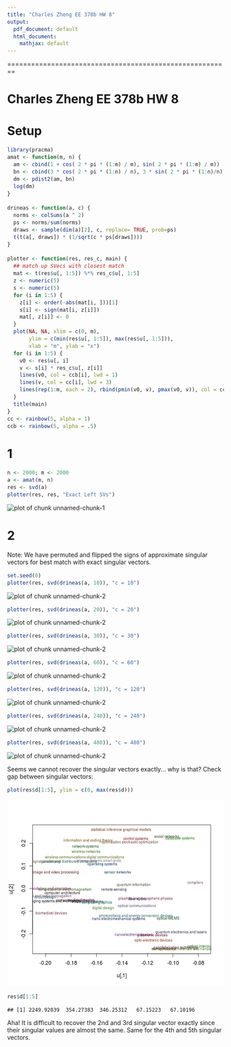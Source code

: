 ```yaml
---
title: "Charles Zheng EE 378b HW 8"
output:
  pdf_document: default
  html_document:
    mathjax: default
---
```


========================================================

# Charles Zheng EE 378b HW 8

# Setup


```r
library(pracma)
amat <- function(m, n) {
  am <- cbind(1 + cos( 2 * pi * (1:m) / m), sin( 2 * pi * (1:m) / m))
  bn <- cbind(3 * cos( 2 * pi * (1:n) / n), 3 * sin( 2 * pi * (1:n)/n))
  dm <- pdist2(am, bn)
  log(dm)
}

drineas <- function(a, c) {
  norms <- colSums(a ^ 2)
  ps <- norms/sum(norms)
  draws <- sample(dim(a)[2], c, replace= TRUE, prob=ps)
  t(t(a[, draws]) * (1/sqrt(c * ps[draws])))
}

plotter <- function(res, res_c, main) {
  ## match up SVecs with closest match
  mat <- t(res$u[, 1:5]) %*% res_c$u[, 1:5]
  z <- numeric(5)
  s <- numeric(5)
  for (i in 1:5) {
    z[i] <- order(-abs(mat[i, ]))[1]
    s[i] <- sign(mat[i, z[i]])
    mat[, z[i]] <- 0
  }
  plot(NA, NA, xlim = c(0, m),
       ylim = c(min(res$u[, 1:5]), max(res$u[, 1:5])),
       xlab = "m", ylab = "x")
  for (i in 1:5) {
    v0 <- res$u[, i]
    v <- s[i] * res_c$u[, z[i]]
    lines(v0, col = ccb[i], lwd = 1)    
    lines(v, col = cc[i], lwd = 3)  
    lines(rep(1:m, each = 2), rbind(pmin(v0, v), pmax(v0, v)), col = ccb[i], lwd = 1)
  }
  title(main)
}
cc <- rainbow(5, alpha = 1)
ccb <- rainbow(5, alpha = .5)
```

# 1


```r
n <- 2000; m <- 2000
a <- amat(m, n)
res <- svd(a)
plotter(res, res, "Exact Left SVs")
```

![plot of chunk unnamed-chunk-1](figure/unnamed-chunk-1-1.png) 

# 2

Note: We have permuted and flipped the signs of approximate singular vectors for best match with exact singular vectors.


```r
set.seed(0)
plotter(res, svd(drineas(a, 10)), "c = 10")
```

![plot of chunk unnamed-chunk-2](figure/unnamed-chunk-2-1.png) 

```r
plotter(res, svd(drineas(a, 20)), "c = 20")
```

![plot of chunk unnamed-chunk-2](figure/unnamed-chunk-2-2.png) 

```r
plotter(res, svd(drineas(a, 30)), "c = 30")
```

![plot of chunk unnamed-chunk-2](figure/unnamed-chunk-2-3.png) 

```r
plotter(res, svd(drineas(a, 60)), "c = 60")
```

![plot of chunk unnamed-chunk-2](figure/unnamed-chunk-2-4.png) 

```r
plotter(res, svd(drineas(a, 120)), "c = 120")
```

![plot of chunk unnamed-chunk-2](figure/unnamed-chunk-2-5.png) 

```r
plotter(res, svd(drineas(a, 240)), "c = 240")
```

![plot of chunk unnamed-chunk-2](figure/unnamed-chunk-2-6.png) 

```r
plotter(res, svd(drineas(a, 480)), "c = 480")
```

![plot of chunk unnamed-chunk-2](figure/unnamed-chunk-2-7.png) 

Seems we cannot recover the singular vectors exactly... why is that?
Check gap between singular vectors:

```r
plot(res$d[1:5], ylim = c(0, max(res$d)))
```

![plot of chunk unnamed-chunk-3](figure/unnamed-chunk-3-1.png) 

```r
res$d[1:5]
```

```
## [1] 2249.92039  354.27383  346.25312   67.15223   67.10196
```

Aha! It is difficult to recover the 2nd and 3rd singular vector exactly since their singular values are almost the same.  Same for the 4th and 5th singular vectors.

